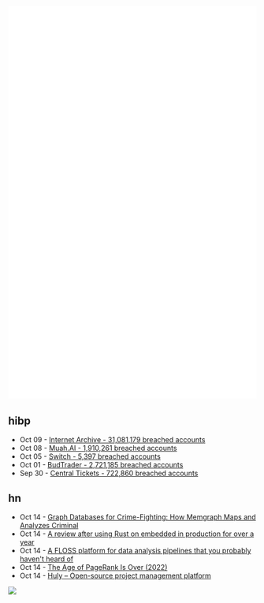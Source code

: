![Metrics](https://raw.githubusercontent.com/phixion/phixion/master/metrics.svg)

## hibp

<!--
for https://github.com/phixion/phixion/blob/main/.github/workflows/feeds.yml
-->
<!--START_SECTION:haveibeenpwnd-->
- Oct 09 - [Internet Archive - 31,081,179 breached accounts](https://haveibeenpwned.com/PwnedWebsites#InternetArchive)
- Oct 08 - [Muah.AI - 1,910,261 breached accounts](https://haveibeenpwned.com/PwnedWebsites#Muah)
- Oct 05 - [Switch - 5,397 breached accounts](https://haveibeenpwned.com/PwnedWebsites#Switch)
- Oct 01 - [BudTrader - 2,721,185 breached accounts](https://haveibeenpwned.com/PwnedWebsites#BudTrader)
- Sep 30 - [Central Tickets - 722,860 breached accounts](https://haveibeenpwned.com/PwnedWebsites#CentralTickets)
<!--END_SECTION:haveibeenpwnd-->

## hn

<!--
for https://github.com/phixion/phixion/blob/main/.github/workflows/feeds.yml
-->
<!--START_SECTION:hn-->
- Oct 14 - [Graph Databases for Crime-Fighting: How Memgraph Maps and Analyzes Criminal](https://memgraph.com/blog/graph-databases-crime-fighting-memgraph-criminal-networks)
- Oct 14 - [A review after using Rust on embedded in production for over a year](https://blog.lohr.dev/embedded-rust)
- Oct 14 - [A FLOSS platform for data analysis pipelines that you probably haven't heard of](https://arvados.org/technology/)
- Oct 14 - [The Age of PageRank Is Over (2022)](https://blog.kagi.com/age-pagerank-over)
- Oct 14 - [Huly – Open-source project management platform](https://github.com/hcengineering/platform)
<!--END_SECTION:hn-->

<!--
for https://yhype.me
-->
![](https://hit.yhype.me/github/profile?user_id=13013670)
